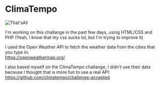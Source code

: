 # ClimaTempo
![That'sAll](https://cdn.discordapp.com/attachments/704011264833355841/829788832131710986/unknown.png)



I'm working on this challange in the past few days, using HTML/CSS and PHP (Yeah, I know that my css sucks lol, but I'm trying to improve it)


I used the Open Weather API to fetch the weather data from the cities that you type in: </br>
https://openweathermap.org/ </br>

I also based myself on the ClimaTempo challange, I didn't use their data because I thought that is more fun to use a real API:  </br>
https://github.com/climatempo/challenge-accepted
